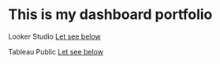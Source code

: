 # This is my dashboard portfolio

Looker Studio
[Let see below](https://lookerstudio.google.com/reporting/a7916370-1152-437a-8907-744f93e6095d)

Tableau Public
[Let see below](https://public.tableau.com/views/HelloWorldDashboard_17257784453410/SalesDashboard?:language=en-US&:sid=&:redirect=auth&:display_count=n&:origin=viz_share_link)
